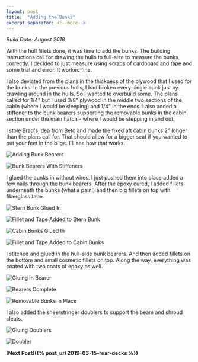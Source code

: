 ```yaml
---
layout: post
title:  "Adding the Bunks"
excerpt_separator: <!--more-->
---
```


*Build Date: August 2018*

With the hull fillets done, it was time to add the bunks. The building instructions call for drawing the hulls to full-size to measure the bunks correctly. I decided to just measure using scraps of cardboard and tape and some trial and error. It worked fine.

<!--more-->

I also deviated from the plans in the thickness of the plywood that I used for the bunks. In the previous hulls, I had broken every single bunk just by crawling around in the hulls. So I wanted to overbuild some. The plans called for 1/4" but I used 3/8" plywood in the middle two sections of the cabin (where I would be sleeping) and 1/4" in the ends. I also added a stiffener to the bunk bearers supporting the removable bunks in the cabin section under the main hatch - where I would be stepping in and out.

I stole Brad's idea from Beto and made the fixed aft cabin bunks 2" longer than the plans call for. That should allow for a bigger seat if you wanted to put your feet in the bilge. I'll see how that works.

![Adding Bunk Bearers](/assets/images/bunks-prep.jpg)

![Bunk Bearers With Stiffeners](/assets/images/bunks-bearers.jpg)

I glued the bunks in without wires. I just pushed them into place added a few nails through the bunk bearers. After the epoxy cured, I added fillets underneath the bunks (what a pain!) and then big fillets on top with fiberglass tape.

![Stern Bunk Glued In](/assets/images/bunks-glued-1.jpg)

![Fillet and Tape Added to Stern Bunk](/assets/images/bunks-taped-2.jpg)

![Cabin Bunks Glued In](/assets/images/bunks-glued-2.jpg)

![Fillet and Tape Added to Cabin Bunks](/assets/images/bunks-taped-2.jpg)

I stitched and glued in the hull-side bunk bearers. And then added fillets on the bottom and small cosmetic fillets on top. Along the way, everything was coated with two coats of epoxy as well.

![Gluing in Bearer](/assets/images/bunks-removable-1.jpg)

![Bearers Complete](/assets/images/bunks-removable-2.jpg)

![Removable Bunks in Place](/assets/images/bunks-removable-3.jpg)

I also added the sheerstringer doublers to support the beam and shroud cleats.

![Gluing Doublers](/assets/images/sheerstringer-doublers-1.jpg)

![Doubler](/assets/images/sheerstringer-doublers-2.jpg)

**[Next Post]({% post_url 2019-03-15-rear-decks %})**
